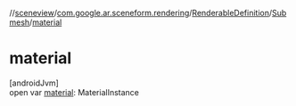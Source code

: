 //[sceneview](../../../../index.md)/[com.google.ar.sceneform.rendering](../../index.md)/[RenderableDefinition](../index.md)/[Submesh](index.md)/[material](material.md)

# material

[androidJvm]\
open var [material](material.md): MaterialInstance
